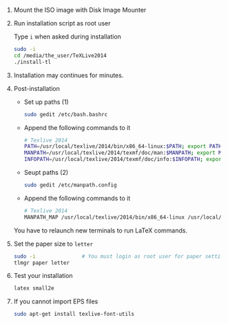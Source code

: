 1. Mount the ISO image with Disk Image Mounter

2. Run installation script as root user

   Type ```i``` when asked during installation
   ```sh
   sudo -i
   cd /media/the_user/TeXLive2014
   ./install-tl
   ```

3. Installation may continues for minutes.

4. Post-installation

   - Set up paths (1)

     ```sh
     sudo gedit /etc/bash.bashrc
     ```

   - Append the following commands to it

     ```sh
     # Texlive 2014
     PATH=/usr/local/texlive/2014/bin/x86_64-linux:$PATH; export PATH
     MANPATH=/usr/local/texlive/2014/texmf/doc/man:$MANPATH; export MANPATH
     INFOPATH=/usr/local/texlive/2014/texmf/doc/info:$INFOPATH; export INFOPATH
     ```

   - Seupt paths (2)

     ```sh
     sudo gedit /etc/manpath.config
     ```

   - Append the following commands to it

     ```sh
     # Texlive 2014
     MANPATH_MAP /usr/local/texlive/2014/bin/x86_64-linux /usr/local/texlive/2014/texmf/doc/man
     ```

   You have to relaunch new terminals to run LaTeX commands.

5. Set the paper size to ```letter```

     ```sh
     sudo -i               # You must login as root user for paper setting
     tlmgr paper letter
     ```

6. Test your installation

     ```sh
     latex small2e
     ```

7. If you cannot import EPS files

     ```sh
     sudo apt-get install texlive-font-utils
     ```


